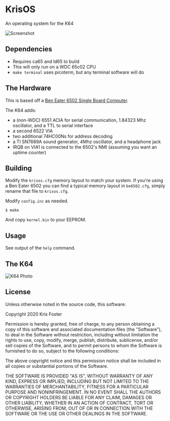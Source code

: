 # KrisOS

An operating system for the K64

![Screenshot](https://raw.githubusercontent.com/transitorykris/krisos/master/documentation/screenshot.png)

## Dependencies

 * Requires ca65 and ld65 to build
 * This will only run on a WDC 65c02 CPU
 * `make terminal` uses picoterm, but any terminal software will do

## The Hardware

This is based off a [Ben Eater 6502 Single Board Computer](https://eater.net/6502).

The K64 adds:
 * a (non-WDC) 6551 ACIA for serial communication, 1.84323 Mhz oscillator, and a TTL to serial interface
 * a second 6522 VIA
 * two additional 74HC00Ns for address decoding
 * a TI SN7689A sound generator, 4Mhz oscillator, and a headphone jack
 * IRQB on VIA1 is connected to the 6502's NMI (assuming you want an uptime counter)

## Building

Modify the `krisos.cfg` memory layout to match your system. If you're using a
Ben Eater 6502 you can find a typical memory layout in `be6502.cfg`, simply
rename that file to `krisos.cfg`.

Modify `config.inc` as needed.

```
$ make
```

And copy `kernel.bin` to your EEPROM.

## Usage

See output of the `help` command.

## The K64

![K64 Photo](https://raw.githubusercontent.com/transitorykris/krisos/master/documentation/k64.png)

## License

Unless otherwise noted in the source code, this software:

Copyright 2020 Kris Foster

Permission is hereby granted, free of charge, to any person obtaining a copy of this software and associated documentation files (the "Software"), to deal in the Software without restriction, including without limitation the rights to use, copy, modify, merge, publish, distribute, sublicense, and/or sell copies of the Software, and to permit persons to whom the Software is furnished to do so, subject to the following conditions:

The above copyright notice and this permission notice shall be included in all copies or substantial portions of the Software.

THE SOFTWARE IS PROVIDED "AS IS", WITHOUT WARRANTY OF ANY KIND, EXPRESS OR IMPLIED, INCLUDING BUT NOT LIMITED TO THE WARRANTIES OF MERCHANTABILITY, FITNESS FOR A PARTICULAR PURPOSE AND NONINFRINGEMENT. IN NO EVENT SHALL THE AUTHORS OR COPYRIGHT HOLDERS BE LIABLE FOR ANY CLAIM, DAMAGES OR OTHER LIABILITY, WHETHER IN AN ACTION OF CONTRACT, TORT OR OTHERWISE, ARISING FROM, OUT OF OR IN CONNECTION WITH THE SOFTWARE OR THE USE OR OTHER DEALINGS IN THE SOFTWARE.
